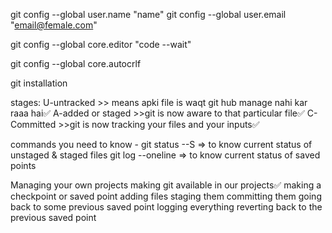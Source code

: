 <!-- //Locally manage our work related to code etc. -->

git config --global user.name "name"
git config --global user.email "email@female.com"

git config --global core.editor "code --wait" 

git config --global core.autocrlf 


git installation

stages:
U-untracked >> means apki file is waqt git hub manage nahi kar raaa hai✅
A-added or staged >>git is now aware to that particular file✅
C-Committed >>git is now tracking your files and your inputs✅

commands you need to know -
git status --S => to know current status of unstaged & staged files
git log --oneline => to know current status of saved points

Managing your own projects 
making git available in our projects✅
making a checkpoint or saved point
    adding files
    staging them
    committing them
going back to some previous saved point
    logging everything 
    reverting back to the previous saved point 